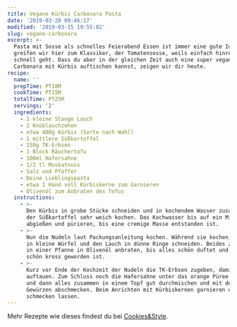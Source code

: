 ```yaml
---
title: Vegane Kürbis Carbonara Pasta
date: '2019-03-20 09:46:17'
modified: '2019-03-15 19:55:02'
slug: vegane-carbonara
excerpt: >-
  Pasta mit Sosse als schnelles Feierabend Essen ist immer eine gute Idee. Meist
  greifen wir hier zum Klassiker, der Tomatensosse, weils einfach hinreissend
  schnell geht. Dass du aber in der gleichen Zeit auch eine super vegane
  Carbonara mit Kürbis auftischen kannst, zeigen wir dir heute. 
recipe:
  name: ''
  prepTime: PT10M
  cookTime: PT15M
  totalTime: PT25M
  servings: '2'
  ingredients:
    - 1 kleine Stange Lauch
    - 2 Knoblauchzehen
    - etwa 400g Kürbis (Sorte nach Wahl)
    - 1 mittlere Süßkartoffel
    - 150g TK-Erbsen
    - 1 Block Räuchertofu
    - 100ml Hafersahne
    - 1/2 tl Muskatnuss
    - Salz und Pfeffer
    - Deine Lieblingspasta
    - etwa 1 Hand voll Kürbiskerne zum Garnieren
    - Olivenöl zum Anbraten des Tofus
  instructions:
    - >-
      Den Kürbis in grobe Stücke schneiden und in kochendem Wasser zusammen mit
      der Süßkartoffel sehr weich kochen. Das Kochwasser bis auf ein Minumum
      abgießen und pürieren, bis eine cremige Masse entstanden ist.
    - >-
      Nun die Nudeln laut Packungsanleitung kochen. Während sie kochen, den Tofu
      in kleine Würfel und den Lauch in dünne Ringe schneiden. Beides zusammen
      in einer Pfanne in Olivenöl anbraten, bis alles schön duftet und der Tofu
      schön kross geworden ist.
    - >-
      Kurz vor Ende der Kochzeit der Nudeln die TK-Erbsen zugeben, damit sie
      auftauen. Zum Schluss noch die Hafersahne unter das orange Püree mischen
      und dann alles zusammen in einem Topf gut durchmischen und mit den
      Gewürzen abschmecken. Beim Anrichten mit Kürbiskernen garnieren und
      schmecken lassen.
---
```


Mehr Rezepte wie dieses findest du bei [Cookies&Style](https://cookiesandstyle.at).
